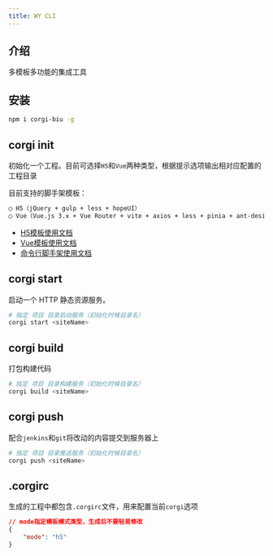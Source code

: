 ```yaml
---
title: WY CLI
---
```


## 介绍

多模板多功能的集成工具


## 安装

```bash
npm i corgi-biu -g
```

## corgi init

初始化一个工程。目前可选择`H5`和`Vue`两种类型，根据提示选项输出相对应配置的工程目录

目前支持的脚手架模板：

```bash
◯ H5（jQuery + gulp + less + hopeUI）
◯ Vue（Vue.js 3.x + Vue Router + vite + axios + less + pinia + ant-design-vue）
```

- [H5模板使用文档](/docs/template-vue2-manage.html)
- [Vue模板使用文档](/docs/template-node-egg.html)
- [命令行脚手架使用文档](/docs/template-node-cli.html)


## corgi start

启动一个 HTTP 静态资源服务。

```bash
# 指定 项目 目录启动服务（初始化时候目录名）
corgi start <siteName>
```

## corgi build
打包构建代码

```bash
# 指定 项目 目录构建服务（初始化时候目录名）
corgi build <siteName>
```

## corgi push
配合`jenkins`和`git`将改动的内容提交到服务器上

```bash
# 指定 项目 目录推送服务（初始化时候目录名）
corgi push <siteName>
```

## .corgirc
生成的工程中都包含`.corgirc`文件，用来配置当前`corgi`选项 

```json 
// mode指定模板模式类型，生成后不要轻易修改
{
    "mode": "h5"
}
```